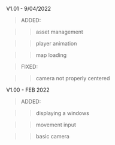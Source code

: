 V1.01 - 9/04/2022
>ADDED:

>>asset management

>>player animation

>>map loading

>FIXED:

>>camera not properly centered


V1.00 - FEB 2022
>ADDED:

>>displaying a windows

>>movement input

>>basic camera
